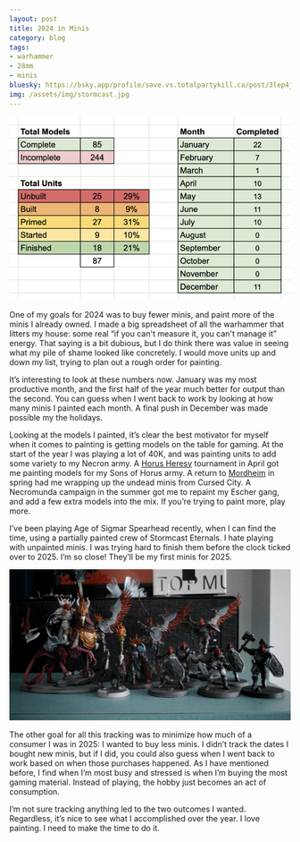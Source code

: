 ```yaml
---
layout: post
title: 2024 in Minis
category: blog
tags:
- warhammer
- 28mm
- minis
bluesky: https://bsky.app/profile/save.vs.totalpartykill.ca/post/3lep4jp4tg22u
img: /assets/img/stormcast.jpg
---
```


![My mini painting stats for 2024](/assets/img/mini-painting-stats.png)

One of my goals for 2024 was to buy fewer minis, and paint more of the minis I already owned. I made a big spreadsheet of all the warhammer that litters my house: some real “if you can't measure it, you can't manage it” energy. That saying is a bit dubious, but I do think there was value in seeing what my pile of shame looked like concretely. I would move units up and down my list, trying to plan out a rough order for painting.

It’s interesting to look at these numbers now. January was my most productive month, and the first half of the year much better for output than the second. You can guess when I went back to work by looking at how many minis I painted each month. A final push in December was made possible my the holidays.

Looking at the models I painted, it’s clear the best motivator for myself when it comes to painting is getting models on the table for gaming. At the start of the year I was playing a lot of 40K, and was painting units to add some variety to my Necron army. A [Horus Heresy][hh] tournament in April got me painting models for my Sons of Horus army. A return to [Mordheim][] in spring had me wrapping up the undead minis from Cursed City. A Necromunda campaign in the summer got me to repaint my Escher gang, and add a few extra models into the mix. If you’re trying to paint more, play more.

I’ve been playing Age of Sigmar Spearhead recently, when I can find the time, using a partially painted crew of Stormcast Eternals. I hate playing with unpainted minis. I was trying hard to finish them before the clock ticked over to 2025. I’m so close! They’ll be my first minis for 2025.

![Stormcast minis partially painted](/assets/img/stormcast.jpg)

The other goal for all this tracking was to minimize how much of a consumer I was in 2025: I wanted to buy less minis. I didn’t track the dates I bought new minis, but if I did, you could also guess when I went back to work based on when those purchases happened. As I have mentioned before, I find when I’m most busy and stressed is when I’m buying the most gaming material. Instead of playing, the hobby just becomes an act of consumption.

I’m not sure tracking anything led to the two outcomes I wanted. Regardless, it’s nice to see what I accomplished over the year. I love painting. I need to make the time to do it.

[tracker]: https://docs.google.com/spreadsheets/d/170AAmspq6uovJorW_x_NOFQMGthXVjW7KjtoyaNTnB0/edit?gid=0#gid=0
[hh]: https://save.vs.totalpartykill.ca/blog/horus-heresy-age-of-darkness/
[mordheim]: https://save.vs.totalpartykill.ca/blog/mordheim-2024/
[painting]: https://save.vs.totalpartykill.ca/blog/warhammer-painting/

